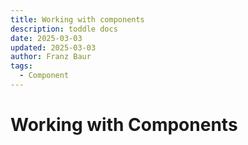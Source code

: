 ```yaml
---
title: Working with components
description: toddle docs
date: 2025-03-03
updated: 2025-03-03
author: Franz Baur
tags: 
  - Component
---
```


# Working with Components